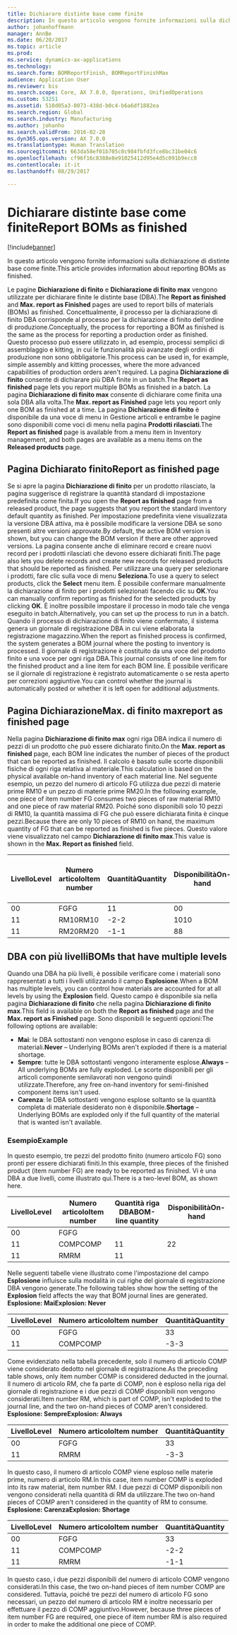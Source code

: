 ```yaml
---
title: Dichiarare distinte base come finite
description: In questo articolo vengono fornite informazioni sulla dichiarazione di distinte base come finite.
author: johanhoffmann
manager: AnnBe
ms.date: 06/20/2017
ms.topic: article
ms.prod: 
ms.service: dynamics-ax-applications
ms.technology: 
ms.search.form: BOMReportFinish, BOMReportFinishMax
audience: Application User
ms.reviewer: bis
ms.search.scope: Core, AX 7.0.0, Operations, UnifiedOperations
ms.custom: 53251
ms.assetid: 510d05a3-0073-438d-b0c4-b6a6df1882ea
ms.search.region: Global
ms.search.industry: Manufacturing
ms.author: johanho
ms.search.validFrom: 2016-02-28
ms.dyn365.ops.version: AX 7.0.0
ms.translationtype: Human Translation
ms.sourcegitcommit: 663da58ef01b705c0c984fbfd3fce8bc31be04c6
ms.openlocfilehash: cf96f16c8388e8e91025412d95e4d5c091b9ecc8
ms.contentlocale: it-it
ms.lasthandoff: 08/29/2017

---
```


# <a name="report-boms-as-finished"></a><span data-ttu-id="f9a50-103">Dichiarare distinte base come finite</span><span class="sxs-lookup"><span data-stu-id="f9a50-103">Report BOMs as finished</span></span>

[!include[banner](../includes/banner.md)]


<span data-ttu-id="f9a50-104">In questo articolo vengono fornite informazioni sulla dichiarazione di distinte base come finite.</span><span class="sxs-lookup"><span data-stu-id="f9a50-104">This article provides information about reporting BOMs as finished.</span></span>

<span data-ttu-id="f9a50-105">Le pagine **Dichiarazione di finito** e **Dichiarazione di finito max** vengono utilizzate per dichiarare finite le distinte base (DBA).</span><span class="sxs-lookup"><span data-stu-id="f9a50-105">The **Report as finished** and **Max. report as Finished** pages are used to report bills of materials (BOMs) as finished.</span></span> <span data-ttu-id="f9a50-106">Concettualmente, il processo per la dichiarazione di finito DBA corrisponde al processo per la dichiarazione di finito dell'ordine di produzione.</span><span class="sxs-lookup"><span data-stu-id="f9a50-106">Conceptually, the process for reporting a BOM as finished is the same as the process for reporting a production order as finished.</span></span> <span data-ttu-id="f9a50-107">Questo processo può essere utilizzato in, ad esempio, processi semplici di assemblaggio e kitting, in cui le funzionalità più avanzate degli ordini di produzione non sono obbligatorie.</span><span class="sxs-lookup"><span data-stu-id="f9a50-107">This process can be used in, for example, simple assembly and kitting processes, where the more advanced capabilities of production orders aren't required.</span></span> <span data-ttu-id="f9a50-108">La pagina **Dichiarazione di finito** consente di dichiarare più DBA finite in un batch.</span><span class="sxs-lookup"><span data-stu-id="f9a50-108">The **Report as finished** page lets you report multiple BOMs as finished in a batch.</span></span> <span data-ttu-id="f9a50-109">La pagina **Dichiarazione di finito max** consente di dichiarare come finita una sola DBA alla volta.</span><span class="sxs-lookup"><span data-stu-id="f9a50-109">The **Max. report as Finished** page lets you report only one BOM as finished at a time.</span></span> <span data-ttu-id="f9a50-110">La pagina  **Dichiarazione di finito** è disponibile da una voce di menu in Gestione articoli e entrambe le pagine sono disponibili come voci di menu nella pagina **Prodotti rilasciati**.</span><span class="sxs-lookup"><span data-stu-id="f9a50-110">The **Report as finished** page is available from a menu item in Inventory management, and both pages are available as a menu items on the **Released products** page.</span></span>

## <a name="report-as-finished-page"></a><span data-ttu-id="f9a50-111">Pagina Dichiarato finito</span><span class="sxs-lookup"><span data-stu-id="f9a50-111">Report as finished page</span></span>
<span data-ttu-id="f9a50-112">Se si apre la pagina **Dichiarazione di finito** per un prodotto rilasciato, la pagina suggerisce di registrare la quantità standard di impostazione predefinita come finita.</span><span class="sxs-lookup"><span data-stu-id="f9a50-112">If you open the **Report as finished** page from a released product, the page suggests that you report the standard inventory default quantity as finished.</span></span> <span data-ttu-id="f9a50-113">Per impostazione predefinita viene visualizzata la versione DBA attiva, ma è possibile modificare la versione DBA se sono presenti altre versioni approvate.</span><span class="sxs-lookup"><span data-stu-id="f9a50-113">By default, the active BOM version is shown, but you can change the BOM version if there are other approved versions.</span></span> <span data-ttu-id="f9a50-114">La pagina consente anche di eliminare record e creare nuovi record per i prodotti rilasciati che devono essere dichiarati finiti.</span><span class="sxs-lookup"><span data-stu-id="f9a50-114">The page also lets you delete records and create new records for released products that should be reported as finished.</span></span> <span data-ttu-id="f9a50-115">Per utilizzare una query per selezionare i prodotti, fare clic sulla voce di menu **Seleziona**.</span><span class="sxs-lookup"><span data-stu-id="f9a50-115">To use a query to select products, click the **Select** menu item.</span></span> <span data-ttu-id="f9a50-116">È possibile confermare manualmente la dichiarazione di finito per i prodotti selezionati facendo clic su **OK**.</span><span class="sxs-lookup"><span data-stu-id="f9a50-116">You can manually confirm reporting as finished for the selected products by clicking **OK**.</span></span> <span data-ttu-id="f9a50-117">È inoltre possibile impostare il processo in modo tale che venga eseguito in batch.</span><span class="sxs-lookup"><span data-stu-id="f9a50-117">Alternatively, you can set up the process to run in a batch.</span></span> <span data-ttu-id="f9a50-118">Quando il processo di dichiarazione di finito viene confermato, il sistema genera un giornale di registrazione DBA in cui viene elaborata la registrazione magazzino.</span><span class="sxs-lookup"><span data-stu-id="f9a50-118">When the report as finished process is confirmed, the system generates a BOM journal where the posting to inventory is processed.</span></span> <span data-ttu-id="f9a50-119">Il giornale di registrazione è costituito da una voce del prodotto finito e una voce per ogni riga DBA.</span><span class="sxs-lookup"><span data-stu-id="f9a50-119">This journal consists of one line item for the finished product and a line item for each BOM line.</span></span> <span data-ttu-id="f9a50-120">È possibile verificare se il giornale di registrazione è registrato automaticamente o se resta aperto per correzioni aggiuntive.</span><span class="sxs-lookup"><span data-stu-id="f9a50-120">You can control whether the journal is automatically posted or whether it is left open for additional adjustments.</span></span>

## <a name="max-report-as-finished-page"></a><span data-ttu-id="f9a50-121">Pagina Dichiarazione</span><span class="sxs-lookup"><span data-stu-id="f9a50-121">Max.</span></span> <span data-ttu-id="f9a50-122">di finito max</span><span class="sxs-lookup"><span data-stu-id="f9a50-122">report as finished page</span></span>
<span data-ttu-id="f9a50-123">Nella pagina **Dichiarazione di finito max** ogni riga DBA indica il numero di pezzi di un prodotto che può essere dichiarato finito.</span><span class="sxs-lookup"><span data-stu-id="f9a50-123">On the **Max. report as finished** page, each BOM line indicates the number of pieces of the product that can be reported as finished.</span></span> <span data-ttu-id="f9a50-124">Il calcolo è basato sulle scorte disponibili fisiche di ogni riga relativa al materiale.</span><span class="sxs-lookup"><span data-stu-id="f9a50-124">This calculation is based on the physical available on-hand inventory of each material line.</span></span> <span data-ttu-id="f9a50-125">Nel seguente esempio, un pezzo del numero di articolo FG utilizza due pezzi di materie prime RM10 e un pezzo di materie prime RM20.</span><span class="sxs-lookup"><span data-stu-id="f9a50-125">In the following example, one piece of item number FG consumes two pieces of raw material RM10 and one piece of raw material RM20.</span></span> <span data-ttu-id="f9a50-126">Poiché sono disponibili solo 10 pezzi di RM10, la quantità massima di FG che può essere dichiarata finita è cinque pezzi.</span><span class="sxs-lookup"><span data-stu-id="f9a50-126">Because there are only 10 pieces of RM10 on hand, the maximum quantity of FG that can be reported as finished is five pieces.</span></span> <span data-ttu-id="f9a50-127">Questo valore viene visualizzato nel campo **Dichiarazione di finito max**.</span><span class="sxs-lookup"><span data-stu-id="f9a50-127">This value is shown in the **Max. Report as finished** field.</span></span>

| <span data-ttu-id="f9a50-128">Livello</span><span class="sxs-lookup"><span data-stu-id="f9a50-128">Level</span></span> | <span data-ttu-id="f9a50-129">Numero articolo</span><span class="sxs-lookup"><span data-stu-id="f9a50-129">Item number</span></span> | <span data-ttu-id="f9a50-130">Quantità</span><span class="sxs-lookup"><span data-stu-id="f9a50-130">Quantity</span></span> | <span data-ttu-id="f9a50-131">Disponibilità</span><span class="sxs-lookup"><span data-stu-id="f9a50-131">On-hand</span></span> | <span data-ttu-id="f9a50-132">Pagina Dichiarazione</span><span class="sxs-lookup"><span data-stu-id="f9a50-132">Max.</span></span> <span data-ttu-id="f9a50-133">di finito max</span><span class="sxs-lookup"><span data-stu-id="f9a50-133">Report as finished</span></span> |
|-------|-------------|----------|---------|-------------------------|
| <span data-ttu-id="f9a50-134">0</span><span class="sxs-lookup"><span data-stu-id="f9a50-134">0</span></span>     | <span data-ttu-id="f9a50-135">FG</span><span class="sxs-lookup"><span data-stu-id="f9a50-135">FG</span></span>          |  <span data-ttu-id="f9a50-136">1</span><span class="sxs-lookup"><span data-stu-id="f9a50-136">1</span></span>       | <span data-ttu-id="f9a50-137">0</span><span class="sxs-lookup"><span data-stu-id="f9a50-137">0</span></span>       | <span data-ttu-id="f9a50-138">5</span><span class="sxs-lookup"><span data-stu-id="f9a50-138">5</span></span>                       |
| <span data-ttu-id="f9a50-139">1</span><span class="sxs-lookup"><span data-stu-id="f9a50-139">1</span></span>     | <span data-ttu-id="f9a50-140">RM10</span><span class="sxs-lookup"><span data-stu-id="f9a50-140">RM10</span></span>        | <span data-ttu-id="f9a50-141">-2</span><span class="sxs-lookup"><span data-stu-id="f9a50-141">-2</span></span>       | <span data-ttu-id="f9a50-142">10</span><span class="sxs-lookup"><span data-stu-id="f9a50-142">10</span></span>      | <span data-ttu-id="f9a50-143">5</span><span class="sxs-lookup"><span data-stu-id="f9a50-143">5</span></span>                       |
| <span data-ttu-id="f9a50-144">1</span><span class="sxs-lookup"><span data-stu-id="f9a50-144">1</span></span>     | <span data-ttu-id="f9a50-145">RM20</span><span class="sxs-lookup"><span data-stu-id="f9a50-145">RM20</span></span>        | <span data-ttu-id="f9a50-146">-1</span><span class="sxs-lookup"><span data-stu-id="f9a50-146">-1</span></span>       |  <span data-ttu-id="f9a50-147">8</span><span class="sxs-lookup"><span data-stu-id="f9a50-147">8</span></span>      | <span data-ttu-id="f9a50-148">8</span><span class="sxs-lookup"><span data-stu-id="f9a50-148">8</span></span>                       |

## <a name="boms-that-have-multiple-levels"></a><span data-ttu-id="f9a50-149">DBA con più livelli</span><span class="sxs-lookup"><span data-stu-id="f9a50-149">BOMs that have multiple levels</span></span>
<span data-ttu-id="f9a50-150">Quando una DBA ha più livelli, è possibile verificare come i materiali sono rappresentati a tutti i livelli utilizzando il campo **Esplosione**.</span><span class="sxs-lookup"><span data-stu-id="f9a50-150">When a BOM has multiple levels, you can control how materials are accounted for at all levels by using the **Explosion** field.</span></span> <span data-ttu-id="f9a50-151">Questo campo è disponibile sia nella pagina **Dichiarazione di finito** che nella pagina **Dichiarazione di finito max**.</span><span class="sxs-lookup"><span data-stu-id="f9a50-151">This field is available on both the **Report as finished** page and the **Max. report as Finished** page.</span></span> <span data-ttu-id="f9a50-152">Sono disponibili le seguenti opzioni:</span><span class="sxs-lookup"><span data-stu-id="f9a50-152">The following options are available:</span></span>

-   <span data-ttu-id="f9a50-153">**Mai**: le DBA sottostanti non vengono esplose in caso di carenza di materiali.</span><span class="sxs-lookup"><span data-stu-id="f9a50-153">**Never** – Underlying BOMs aren't exploded if there is a material shortage.</span></span>
-   <span data-ttu-id="f9a50-154">**Sempre**: tutte le DBA sottostanti vengono interamente esplose.</span><span class="sxs-lookup"><span data-stu-id="f9a50-154">**Always** – All underlying BOMs are fully exploded.</span></span> <span data-ttu-id="f9a50-155">Le scorte disponibili per gli articoli componente semilavorati non vengono quindi utilizzate.</span><span class="sxs-lookup"><span data-stu-id="f9a50-155">Therefore, any free on-hand inventory for semi-finished component items isn't used.</span></span>
-   <span data-ttu-id="f9a50-156">**Carenza**: le DBA sottostanti vengono esplose soltanto se la quantità completa di materiale desiderato non è disponibile.</span><span class="sxs-lookup"><span data-stu-id="f9a50-156">**Shortage** – Underlying BOMs are exploded only if the full quantity of the material that is wanted isn't available.</span></span>

### <a name="example"></a><span data-ttu-id="f9a50-157">Esempio</span><span class="sxs-lookup"><span data-stu-id="f9a50-157">Example</span></span>

<span data-ttu-id="f9a50-158">In questo esempio, tre pezzi del prodotto finito (numero articolo FG) sono pronti per essere dichiarati finiti.</span><span class="sxs-lookup"><span data-stu-id="f9a50-158">In this example, three pieces of the finished product (item number FG) are ready to be reported as finished.</span></span> <span data-ttu-id="f9a50-159">Vi è una DBA a due livelli, come illustrato qui.</span><span class="sxs-lookup"><span data-stu-id="f9a50-159">There is a two-level BOM, as shown here.</span></span>

| <span data-ttu-id="f9a50-160">Livello</span><span class="sxs-lookup"><span data-stu-id="f9a50-160">Level</span></span> | <span data-ttu-id="f9a50-161">Numero articolo</span><span class="sxs-lookup"><span data-stu-id="f9a50-161">Item number</span></span> | <span data-ttu-id="f9a50-162">Quantità riga DBA</span><span class="sxs-lookup"><span data-stu-id="f9a50-162">BOM-line quantity</span></span> | <span data-ttu-id="f9a50-163">Disponibilità</span><span class="sxs-lookup"><span data-stu-id="f9a50-163">On-hand</span></span> |
|-------|-------------|-------------------|---------|
| <span data-ttu-id="f9a50-164">0</span><span class="sxs-lookup"><span data-stu-id="f9a50-164">0</span></span>     | <span data-ttu-id="f9a50-165">FG</span><span class="sxs-lookup"><span data-stu-id="f9a50-165">FG</span></span>          |                   |         |
| <span data-ttu-id="f9a50-166">1</span><span class="sxs-lookup"><span data-stu-id="f9a50-166">1</span></span>     | <span data-ttu-id="f9a50-167">COMP</span><span class="sxs-lookup"><span data-stu-id="f9a50-167">COMP</span></span>        | <span data-ttu-id="f9a50-168">1</span><span class="sxs-lookup"><span data-stu-id="f9a50-168">1</span></span>                 | <span data-ttu-id="f9a50-169">2</span><span class="sxs-lookup"><span data-stu-id="f9a50-169">2</span></span>       |
| <span data-ttu-id="f9a50-170">1</span><span class="sxs-lookup"><span data-stu-id="f9a50-170">1</span></span>     | <span data-ttu-id="f9a50-171">RM</span><span class="sxs-lookup"><span data-stu-id="f9a50-171">RM</span></span>          | <span data-ttu-id="f9a50-172">1</span><span class="sxs-lookup"><span data-stu-id="f9a50-172">1</span></span>                 |         |

<span data-ttu-id="f9a50-173">Nelle seguenti tabelle viene illustrato come l'impostazione del campo **Esplosione** influisce sulla modalità in cui righe del giornale di registrazione DBA vengono generate.</span><span class="sxs-lookup"><span data-stu-id="f9a50-173">The following tables show how the setting of the **Explosion** field affects the way that BOM journal lines are generated.</span></span> <span data-ttu-id="f9a50-174">**Esplosione: Mai**</span><span class="sxs-lookup"><span data-stu-id="f9a50-174">**Explosion: Never**</span></span>

| <span data-ttu-id="f9a50-175">Livello</span><span class="sxs-lookup"><span data-stu-id="f9a50-175">Level</span></span> | <span data-ttu-id="f9a50-176">Numero articolo</span><span class="sxs-lookup"><span data-stu-id="f9a50-176">Item number</span></span> | <span data-ttu-id="f9a50-177">Quantità</span><span class="sxs-lookup"><span data-stu-id="f9a50-177">Quantity</span></span> |
|-------|-------------|----------|
| <span data-ttu-id="f9a50-178">0</span><span class="sxs-lookup"><span data-stu-id="f9a50-178">0</span></span>     | <span data-ttu-id="f9a50-179">FG</span><span class="sxs-lookup"><span data-stu-id="f9a50-179">FG</span></span>          | <span data-ttu-id="f9a50-180">3</span><span class="sxs-lookup"><span data-stu-id="f9a50-180">3</span></span>        |
| <span data-ttu-id="f9a50-181">1</span><span class="sxs-lookup"><span data-stu-id="f9a50-181">1</span></span>     | <span data-ttu-id="f9a50-182">COMP</span><span class="sxs-lookup"><span data-stu-id="f9a50-182">COMP</span></span>        | <span data-ttu-id="f9a50-183">-3</span><span class="sxs-lookup"><span data-stu-id="f9a50-183">-3</span></span>       |

<span data-ttu-id="f9a50-184">Come evidenziato nella tabella precedente, solo il numero di articolo COMP  viene considerato dedotto nel giornale di registrazione.</span><span class="sxs-lookup"><span data-stu-id="f9a50-184">As the preceding table shows, only item number COMP is considered deducted in the journal.</span></span> <span data-ttu-id="f9a50-185">Il numero di articolo RM, che fa parte di COMP, non è esploso nella riga del giornale di registrazione e i due pezzi di COMP disponibili non vengono considerati.</span><span class="sxs-lookup"><span data-stu-id="f9a50-185">Item number RM, which is part of COMP, isn't exploded to the journal line, and the two on-hand pieces of COMP aren't considered.</span></span> <span data-ttu-id="f9a50-186">**Esplosione: Sempre**</span><span class="sxs-lookup"><span data-stu-id="f9a50-186">**Explosion: Always**</span></span>

| <span data-ttu-id="f9a50-187">Livello</span><span class="sxs-lookup"><span data-stu-id="f9a50-187">Level</span></span> | <span data-ttu-id="f9a50-188">Numero articolo</span><span class="sxs-lookup"><span data-stu-id="f9a50-188">Item number</span></span> | <span data-ttu-id="f9a50-189">Quantità</span><span class="sxs-lookup"><span data-stu-id="f9a50-189">Quantity</span></span> |
|-------|-------------|----------|
| <span data-ttu-id="f9a50-190">0</span><span class="sxs-lookup"><span data-stu-id="f9a50-190">0</span></span>     | <span data-ttu-id="f9a50-191">FG</span><span class="sxs-lookup"><span data-stu-id="f9a50-191">FG</span></span>          | <span data-ttu-id="f9a50-192">3</span><span class="sxs-lookup"><span data-stu-id="f9a50-192">3</span></span>        |
| <span data-ttu-id="f9a50-193">1</span><span class="sxs-lookup"><span data-stu-id="f9a50-193">1</span></span>     | <span data-ttu-id="f9a50-194">RM</span><span class="sxs-lookup"><span data-stu-id="f9a50-194">RM</span></span>          | <span data-ttu-id="f9a50-195">-3</span><span class="sxs-lookup"><span data-stu-id="f9a50-195">-3</span></span>       |

<span data-ttu-id="f9a50-196">In questo caso, il numero di articolo COMP viene esploso nelle materie prime, numero di articolo RM.</span><span class="sxs-lookup"><span data-stu-id="f9a50-196">In this case, item number COMP is exploded into its raw material, item number RM.</span></span> <span data-ttu-id="f9a50-197">I due pezzi di COMP disponibili non vengono considerati nella quantità di RM da utilizzare.</span><span class="sxs-lookup"><span data-stu-id="f9a50-197">The two on-hand pieces of COMP aren't considered in the quantity of RM to consume.</span></span> <span data-ttu-id="f9a50-198">**Esplosione: Carenza**</span><span class="sxs-lookup"><span data-stu-id="f9a50-198">**Explosion: Shortage**</span></span>

| <span data-ttu-id="f9a50-199">Livello</span><span class="sxs-lookup"><span data-stu-id="f9a50-199">Level</span></span> | <span data-ttu-id="f9a50-200">Numero articolo</span><span class="sxs-lookup"><span data-stu-id="f9a50-200">Item number</span></span> | <span data-ttu-id="f9a50-201">Quantità</span><span class="sxs-lookup"><span data-stu-id="f9a50-201">Quantity</span></span> |
|-------|-------------|----------|
| <span data-ttu-id="f9a50-202">0</span><span class="sxs-lookup"><span data-stu-id="f9a50-202">0</span></span>     | <span data-ttu-id="f9a50-203">FG</span><span class="sxs-lookup"><span data-stu-id="f9a50-203">FG</span></span>          | <span data-ttu-id="f9a50-204">3</span><span class="sxs-lookup"><span data-stu-id="f9a50-204">3</span></span>        |
| <span data-ttu-id="f9a50-205">1</span><span class="sxs-lookup"><span data-stu-id="f9a50-205">1</span></span>     | <span data-ttu-id="f9a50-206">COMP</span><span class="sxs-lookup"><span data-stu-id="f9a50-206">COMP</span></span>        | <span data-ttu-id="f9a50-207">-2</span><span class="sxs-lookup"><span data-stu-id="f9a50-207">-2</span></span>       |
| <span data-ttu-id="f9a50-208">1</span><span class="sxs-lookup"><span data-stu-id="f9a50-208">1</span></span>     | <span data-ttu-id="f9a50-209">RM</span><span class="sxs-lookup"><span data-stu-id="f9a50-209">RM</span></span>          | <span data-ttu-id="f9a50-210">-1</span><span class="sxs-lookup"><span data-stu-id="f9a50-210">-1</span></span>       |

<span data-ttu-id="f9a50-211">In questo caso, i due pezzi disponibili del numero di articolo COMP vengono considerati.</span><span class="sxs-lookup"><span data-stu-id="f9a50-211">In this case, the two on-hand pieces of item number COMP are considered.</span></span> <span data-ttu-id="f9a50-212">Tuttavia, poiché tre pezzi del numero di articolo FG sono necessari, un pezzo del numero di articolo RM è inoltre necessario per effettuare il pezzo di COMP aggiuntivo.</span><span class="sxs-lookup"><span data-stu-id="f9a50-212">However, because three pieces of item number FG are required, one piece of item number RM is also required in order to make the additional one piece of COMP.</span></span>




